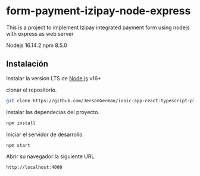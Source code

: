 # form-payment-izipay-node-express
This is a project to implement Izipay integrated payment form using nodejs with express as web server

Nodejs 16.14.2
npm 8.5.0

## Instalación

Instalar la version LTS de [Node.js](https://nodejs.org) v16+ 

clonar el repositorio.

```sh
git clone https://github.com/JersonGerman/ionic-app-react-typescript-places.git
```

Instalar las dependecias del proyecto.

```sh
npm install
```

Iniciar  el servidor de desarrollo. 

```sh
npm start
```

Abrir su navegador la siguiente URL

```sh
http://localhost:4000
```
